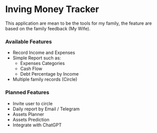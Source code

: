 # Inving Money Tracker
This application are mean to be the tools for my family, the feature are based on the family feedback (My Wife).

### Available Features
- Record Income and Expenses
- Simple Report such as:
  - Expenses Categories
  - Cash Flow
  - Debt Percentage by Income
- Multiple family records (Circle)

### Planned Features
- Invite user to circle
- Daily report by Email / Telegram
- Assets Planner
- Assets Prediction
- Integrate with ChatGPT
